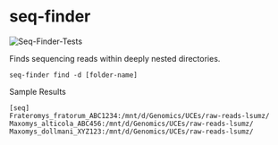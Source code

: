 # seq-finder

![Seq-Finder-Tests](https://github.com/hhandika/seq-finder/workflows/Seq-Finder-Tests/badge.svg)

Finds sequencing reads within deeply nested directories.

```{Bash}
seq-finder find -d [folder-name]
```

Sample Results

```{Bash}
[seq]
Frateromys_fratorum_ABC1234:/mnt/d/Genomics/UCEs/raw-reads-lsumz/
Maxomys_alticola_ABC456:/mnt/d/Genomics/UCEs/raw-reads-lsumz/
Maxomys_dollmani_XYZ123:/mnt/d/Genomics/UCEs/raw-reads-lsumz/
```
